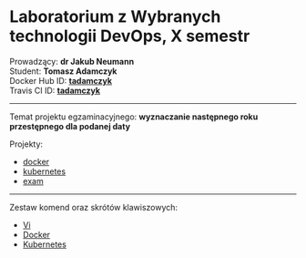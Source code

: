 # Laboratorium z Wybranych technologii DevOps, X semestr

Prowadzący: **dr Jakub Neumann**  
Student: **Tomasz Adamczyk**  
Docker Hub ID: **[tadamczyk](https://hub.docker.com/u/tadamczyk)**  
Travis CI ID: **[tadamczyk](https://travis-ci.org/github/tadamczyk)**

****

Temat projektu egzaminacyjnego: **wyznaczanie następnego roku przestępnego dla podanej daty**

Projekty:
* [docker](docker)
* [kubernetes](kubernetes)
* [exam](exam)

****

Zestaw komend oraz skrótów klawiszowych:
* [Vi](NOTES-VI.md)  
* [Docker](NOTES-DOCKER.md)  
* [Kubernetes](NOTES-KUBERNETES.md)